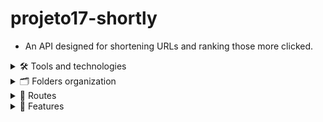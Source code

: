 # projeto17-shortly
- An API designed for shortening URLs and ranking those more clicked.
<details>
  <summary>
    🛠 Tools and technologies
  </summary>
  
```
- Node.js
- Express
- Postgres
```
  
</details>
<details>
  <summary>
    🗂 Folders organization
  </summary>
  
```
    📂 src
    ├── 📂 controllers
    │   ├── sessions.controllers.js
    │   ├── urls.controllers.js
    │   └── users.controllers.js
    ├── 📂 database
    │   └── database.js
    ├── 📂 middlewares
    │   ├── authValidation.middleware.js
    │   ├── 📂 sessions
    │   │   └── sessionSignInValidation.middleware.js
    │   ├── 📂 urls
    │   │   ├── urlExistingId.middleware.js
    │   │   ├── urlExistingShortUrl.middleware.js
    │   │   ├── urlIsUserAuthor.middleware.js
    │   │   └── urlSchemaValidation.middleware.js
    │   └── 📂 users
    │       ├── userExistingEmail.middleware.js
    │       └── userSchemaValidation.middleware.js
    ├── 📂 repositories
    │   ├── sessionsRepositories.js
    │   ├── urlsRepositories.js
    │   └── usersRepositories.js
    ├── 📂 routes
    │   ├── router.js
    │   ├── sessions.routes.js
    │   ├── urls.routes.js
    │   └── user.routes.js
    ├── 📂 schemas
    │   ├── url.schema.js
    │   └── user.schema.js
    └── server.js
```
  
</details>  

<details>
  <summary>
    🧭 Routes
  </summary> 
  
  - post("/signup")
  
    - send `body` in the format
      
       ```
        {
        "name": "erick",
        "email": "erickssguerra@gmail.com",
        "password": "12345",
        "confirmPassword": "12345"
        }
       ```
  - post("/signin")
  
    - send `body` in the format
      
       ```
        {
        "email": "erickssguerra@gmail.com",
        "password": "12345"
        }
       ```  
  - post("/urls/shorten")
    
    - send an token authorization via `headers`
        ```
          {
          "authorization": "Bearer token"
          }
        ```
  
  
    - send `body` in the format
      
       ```
        {
        "url": "http://www.linkedin.com/in/erickssguerra"
        }
       ```
  - get("/urls/:id")
    
    - send an id via `params`
    - get a `body` object
        ```
          {
          "id": "24",
          "shortUrl": "12%af#",
          "url": "http://www.linkedin.com/in/erickssguerra
          }
        ```
  - get("/urls/open/:shortUrl")
    
    - send a shortUrl via `params`
    - user is redirected to the original Url
  - delete("/urls/:id")
    
    - send an id via `params`
    - send user authorization via `header`
    - erase the `url` from the database
  - get("/users/me")
    
    - send the authorization via `params`
    - get a `body` object
        ```
         {
          "id": 3,
          "name": "Erick",
          "visitCount": 0,
          "shortenedUrls": [
             {
              "id": 28,
              "shortUrl": "Gyk-ov",
              "url": "http://www.linkedin.com/in/erickssguerra",
              "visitCount": 0
            },
            {
              "id": 29,
              "shortUrl": "O7sAt0",
              "url": "https://www.github.com/erickssguerra",
              "visitCount": 0
            }
          ]
        }
        ```
    - get("/ranking")
  
      - get a `body` object limited by the top 10
  
        ```
        [
          {
            "id": 1,
            "name": "Erika",
            "linksCount": "1",
            "visitCount": "10"
          },
          {
            "id": 4,
            "name": "Berg",
            "linksCount": "1",
            "visitCount": "1"
          },
          {
            "id": 3,
            "name": "Erick",
            "linksCount": "2",
            "visitCount": "0"
          }...
        ]
        ```
    
  
</details>

<details>
  <summary>🎁 Features</summary>
 
  - validation of object schemas
  - validation of existing params
  - encrypt password
  - log of each middleware and controllers
  - repositories of Postgres queries
  - one single query priorizing

</details>
